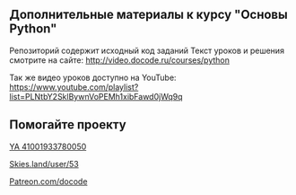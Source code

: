 
## Дополнительные материалы к курсу "Основы Python"
Репозиторий содержит исходный код заданий
Текст уроков и решения смотрите на сайте:
http://video.docode.ru/courses/python

Так же видео уроков доступно на YouTube:
https://www.youtube.com/playlist?list=PLNtbY2SklBywnVoPEMh1xibFawd0jWq9q

## Помогайте проекту
[YA 41001933780050](https://money.yandex.ru/to/41001933780050)

[Skies.land/user/53](https://skies.land/user/53)

[Patreon.com/docode](https://www.patreon.com/docode)
